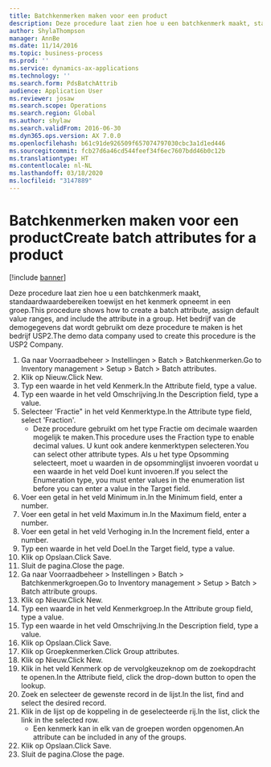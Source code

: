 ```yaml
---
title: Batchkenmerken maken voor een product
description: Deze procedure laat zien hoe u een batchkenmerk maakt, standaardwaardebereiken toewijst en het kenmerk opneemt in een groep.
author: ShylaThompson
manager: AnnBe
ms.date: 11/14/2016
ms.topic: business-process
ms.prod: ''
ms.service: dynamics-ax-applications
ms.technology: ''
ms.search.form: PdsBatchAttrib
audience: Application User
ms.reviewer: josaw
ms.search.scope: Operations
ms.search.region: Global
ms.author: shylaw
ms.search.validFrom: 2016-06-30
ms.dyn365.ops.version: AX 7.0.0
ms.openlocfilehash: b61c91de926509f657074797030cbc3a1d1ed446
ms.sourcegitcommit: fcb27d6a46cd544feef34f6ec7607bdd46b0c12b
ms.translationtype: HT
ms.contentlocale: nl-NL
ms.lasthandoff: 03/18/2020
ms.locfileid: "3147889"
---
```

# <a name="create-batch-attributes-for-a-product"></a><span data-ttu-id="43b2e-103">Batchkenmerken maken voor een product</span><span class="sxs-lookup"><span data-stu-id="43b2e-103">Create batch attributes for a product</span></span>

[!include [banner](../../includes/banner.md)]

<span data-ttu-id="43b2e-104">Deze procedure laat zien hoe u een batchkenmerk maakt, standaardwaardebereiken toewijst en het kenmerk opneemt in een groep.</span><span class="sxs-lookup"><span data-stu-id="43b2e-104">This procedure shows how to create a batch attribute, assign default value ranges, and include the attribute in a group.</span></span> <span data-ttu-id="43b2e-105">Het bedrijf van de demogegevens dat wordt gebruikt om deze procedure te maken is het bedrijf USP2.</span><span class="sxs-lookup"><span data-stu-id="43b2e-105">The demo data company used to create this procedure is the USP2 Company.</span></span>

1. <span data-ttu-id="43b2e-106">Ga naar Voorraadbeheer > Instellingen > Batch > Batchkenmerken.</span><span class="sxs-lookup"><span data-stu-id="43b2e-106">Go to Inventory management > Setup > Batch > Batch attributes.</span></span>
2. <span data-ttu-id="43b2e-107">Klik op Nieuw.</span><span class="sxs-lookup"><span data-stu-id="43b2e-107">Click New.</span></span>
3. <span data-ttu-id="43b2e-108">Typ een waarde in het veld Kenmerk.</span><span class="sxs-lookup"><span data-stu-id="43b2e-108">In the Attribute field, type a value.</span></span>
4. <span data-ttu-id="43b2e-109">Typ een waarde in het veld Omschrijving.</span><span class="sxs-lookup"><span data-stu-id="43b2e-109">In the Description field, type a value.</span></span>
5. <span data-ttu-id="43b2e-110">Selecteer 'Fractie" in het veld Kenmerktype.</span><span class="sxs-lookup"><span data-stu-id="43b2e-110">In the Attribute type field, select 'Fraction'.</span></span>
    * <span data-ttu-id="43b2e-111">Deze procedure gebruikt om het type Fractie om decimale waarden mogelijk te maken.</span><span class="sxs-lookup"><span data-stu-id="43b2e-111">This procedure uses the Fraction type to enable decimal values.</span></span> <span data-ttu-id="43b2e-112">U kunt ook andere kenmerktypen selecteren.</span><span class="sxs-lookup"><span data-stu-id="43b2e-112">You can select other attribute types.</span></span> <span data-ttu-id="43b2e-113">Als u het type Opsomming selecteert, moet u waarden in de opsomminglijst invoeren voordat u een waarde in het veld Doel kunt invoeren.</span><span class="sxs-lookup"><span data-stu-id="43b2e-113">If you select the Enumeration type, you must enter values in the enumeration list before you can enter a value in the Target field.</span></span>  
6. <span data-ttu-id="43b2e-114">Voer een getal in het veld Minimum in.</span><span class="sxs-lookup"><span data-stu-id="43b2e-114">In the Minimum field, enter a number.</span></span>
7. <span data-ttu-id="43b2e-115">Voer een getal in het veld Maximum in.</span><span class="sxs-lookup"><span data-stu-id="43b2e-115">In the Maximum field, enter a number.</span></span>
8. <span data-ttu-id="43b2e-116">Voer een getal in het veld Verhoging in.</span><span class="sxs-lookup"><span data-stu-id="43b2e-116">In the Increment field, enter a number.</span></span>
9. <span data-ttu-id="43b2e-117">Typ een waarde in het veld Doel.</span><span class="sxs-lookup"><span data-stu-id="43b2e-117">In the Target field, type a value.</span></span>
10. <span data-ttu-id="43b2e-118">Klik op Opslaan.</span><span class="sxs-lookup"><span data-stu-id="43b2e-118">Click Save.</span></span>
11. <span data-ttu-id="43b2e-119">Sluit de pagina.</span><span class="sxs-lookup"><span data-stu-id="43b2e-119">Close the page.</span></span>
12. <span data-ttu-id="43b2e-120">Ga naar Voorraadbeheer > Instellingen > Batch > Batchkenmerkgroepen.</span><span class="sxs-lookup"><span data-stu-id="43b2e-120">Go to Inventory management > Setup > Batch > Batch attribute groups.</span></span>
13. <span data-ttu-id="43b2e-121">Klik op Nieuw.</span><span class="sxs-lookup"><span data-stu-id="43b2e-121">Click New.</span></span>
14. <span data-ttu-id="43b2e-122">Typ een waarde in het veld Kenmerkgroep.</span><span class="sxs-lookup"><span data-stu-id="43b2e-122">In the Attribute group field, type a value.</span></span>
15. <span data-ttu-id="43b2e-123">Typ een waarde in het veld Omschrijving.</span><span class="sxs-lookup"><span data-stu-id="43b2e-123">In the Description field, type a value.</span></span>
16. <span data-ttu-id="43b2e-124">Klik op Opslaan.</span><span class="sxs-lookup"><span data-stu-id="43b2e-124">Click Save.</span></span>
17. <span data-ttu-id="43b2e-125">Klik op Groepkenmerken.</span><span class="sxs-lookup"><span data-stu-id="43b2e-125">Click Group attributes.</span></span>
18. <span data-ttu-id="43b2e-126">Klik op Nieuw.</span><span class="sxs-lookup"><span data-stu-id="43b2e-126">Click New.</span></span>
19. <span data-ttu-id="43b2e-127">Klik in het veld Kenmerk op de vervolgkeuzeknop om de zoekopdracht te openen.</span><span class="sxs-lookup"><span data-stu-id="43b2e-127">In the Attribute field, click the drop-down button to open the lookup.</span></span>
20. <span data-ttu-id="43b2e-128">Zoek en selecteer de gewenste record in de lijst.</span><span class="sxs-lookup"><span data-stu-id="43b2e-128">In the list, find and select the desired record.</span></span>
21. <span data-ttu-id="43b2e-129">Klik in de lijst op de koppeling in de geselecteerde rij.</span><span class="sxs-lookup"><span data-stu-id="43b2e-129">In the list, click the link in the selected row.</span></span>
    * <span data-ttu-id="43b2e-130">Een kenmerk kan in elk van de groepen worden opgenomen.</span><span class="sxs-lookup"><span data-stu-id="43b2e-130">An attribute can be included in any of the groups.</span></span>  
22. <span data-ttu-id="43b2e-131">Klik op Opslaan.</span><span class="sxs-lookup"><span data-stu-id="43b2e-131">Click Save.</span></span>
23. <span data-ttu-id="43b2e-132">Sluit de pagina.</span><span class="sxs-lookup"><span data-stu-id="43b2e-132">Close the page.</span></span>

